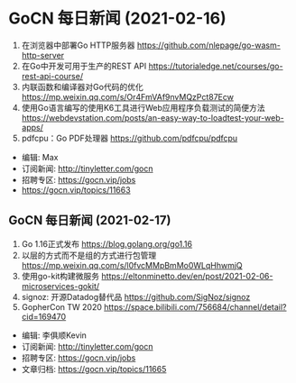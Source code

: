 # GoCN 每日新闻 (2021-02-16)

1. 在浏览器中部署Go HTTP服务器 https://github.com/nlepage/go-wasm-http-server
2. 在Go中开发可用于生产的REST API https://tutorialedge.net/courses/go-rest-api-course/
3. 内联函数和编译器对Go代码的优化 https://mp.weixin.qq.com/s/Or4FmVAf9nvMQzPct87Ecw
4. 使用Go语言编写的使用K6工具进行Web应用程序负载测试的简便方法 https://webdevstation.com/posts/an-easy-way-to-loadtest-your-web-apps/
5. pdfcpu：Go PDF处理器 https://github.com/pdfcpu/pdfcpu

- 编辑: Max 
- 订阅新闻: http://tinyletter.com/gocn 
- 招聘专区: https://gocn.vip/jobs
- https://gocn.vip/topics/11663

## GoCN 每日新闻 (2021-02-17)

1. Go 1.16正式发布 https://blog.golang.org/go1.16
2. 以层的方式而不是组的方式进行包管理 https://mp.weixin.qq.com/s/l0fvcMMpBmMo0WLqHhwmjQ
3. 使用go-kit构建微服务 https://eltonminetto.dev/en/post/2021-02-06-microservices-gokit/
4. signoz: 开源Datadog替代品 https://github.com/SigNoz/signoz
5. GopherCon TW 2020 https://space.bilibili.com/756684/channel/detail?cid=169470

* 编辑: 李俱顺Kevin
* 订阅新闻: http://tinyletter.com/gocn
* 招聘专区: https://gocn.vip/jobs
* 文章归档: https://gocn.vip/topics/11665
